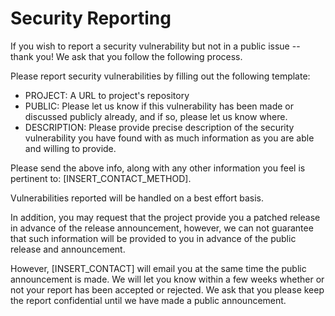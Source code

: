 # Security Reporting

If you wish to report a security vulnerability but not in a public issue -- thank you!
We ask that you follow the following process.

Please report security vulnerabilities by filling out the following template:

- PROJECT: A URL to project's repository
- PUBLIC: Please let us know if this vulnerability has been made or discussed publicly already, and if so, please let us know where.
- DESCRIPTION: Please provide precise description of the security vulnerability you have found with as much information as you are able and willing to provide.

Please send the above info, along with any other information you feel is pertinent to: [INSERT_CONTACT_METHOD].

Vulnerabilities reported will be handled on a best effort basis.

In addition, you may request that the project provide you a patched release in advance of the release announcement, however, we can not guarantee that such information will be provided to you in advance of the public release and announcement.

However, [INSERT_CONTACT] will email you at the same time the public announcement is made.
We will let you know within a few weeks whether or not your report has been accepted or rejected.
We ask that you please keep the report confidential until we have made a public announcement.